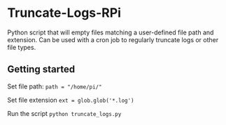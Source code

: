 # Truncate-Logs-RPi
Python script that will empty files matching a user-defined file path and extension. Can be used with a cron job to regularly truncate logs or other file types.  

## Getting started

Set file path: `path = "/home/pi/"`

Set file extension `ext = glob.glob('*.log')`

Run the script `python truncate_logs.py`
